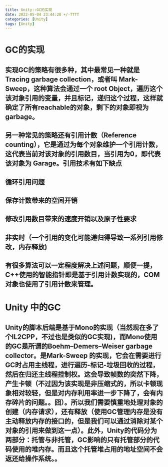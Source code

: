 ```yaml
---
title: Unity::GC的实现
date: 2022-05-04 23:44:28 +/-TTTT
categories: [Unity]
tags: [Unity]
---
```


# GC的实现
## 实现GC的策略有很多种，其中最常见一种就是 Tracing garbage collection，或者叫 Mark-Sweep，这种算法会通过一个 root Object，遍历这个该对象引用的变量，并且标记，递归这个过程，这样就确定了所有reachable的对象，剩下的对象即视为garbage。
## 
## 另一种常见的策略还有引用计数（Reference counting），它是通过为每个对象维护一个引用计数，这代表当前对该对象的引用数目，当引用为0，即代表该对象为 Garage。引用技术有如下缺点
## 
## 循环引用问题
## 保存计数带来的空间开销
## 修改引用数目带来的速度开销以及原子性要求
## 非实时（一个引用的变化可能递归得导致一系列引用修改，内存释放)
## 有很多算法可以一定程度解决上述问题，顺便一提，C++使用的智能指针即是基于引用计数实现的，COM对象也使用了引用计数来管理。

# Unity 中的GC
## Unity的脚本后端是基于Mono的实现（当然现在多了个IL2CPP，不过也是类似的GC实现)，而Mono使用的GC是所谓的Boehm–Demers–Weiser garbage collector。是Mark-Sweep 的实现，它会在需要进行GC时占用主线程，进行遍历-标记-垃圾回收的过程，然后在归还主线程控制权。这会导致帧数的突然下降，产生卡顿（不过因为该实现是非压缩式的，所以卡顿现象相对较轻，但是对内存利用率进一步下降了，会有内存碎片的问题。。囧）。所以我们需要慎重地处理对象的创建（内存请求），还有释放（使用GC管理内存是没有主动释放内存的接口的，但是我们可以通过消除对某个对象的引用来做到这一点）。此外，Unity的代码分为两部分：托管与非托管，GC影响的只有托管部分的代码使用的堆内存。而且这个托管堆占用的地址空间不会返还给操作系统。。


